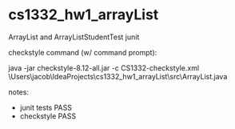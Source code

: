 # cs1332_hw1_arrayList
ArrayList and ArrayListStudentTest junit



checkstyle command (w/ command prompt):

java -jar checkstyle-8.12-all.jar -c CS1332-checkstyle.xml \Users\jacob\IdeaProjects\cs1332_hw1_arrayList\src\ArrayList.java



notes:
- junit tests PASS
- checkstyle PASS
